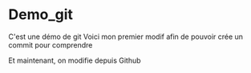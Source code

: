 # Demo_git

C'est une démo de git
Voici mon premier modif afin de pouvoir crée un commit pour comprendre

Et maintenant, on modifie depuis Github
